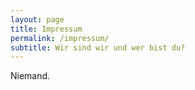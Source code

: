 ```yaml
---
layout: page
title: Impressum
permalink: /impressum/
subtitle: Wir sind wir und wer bist du?
---
```


Niemand.
